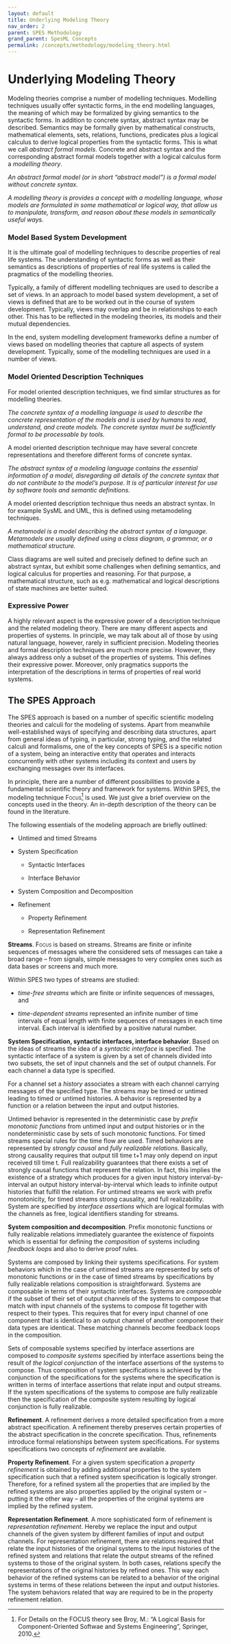 ```yaml
---
layout: default
title: Underlying Modeling Theory
nav_order: 2
parent: SPES Methodology
grand_parent: SpesML Concepts
permalink: /concepts/methodology/modeling_theory.html
---
```

# Underlying Modeling Theory

Modeling theories comprise a number of modelling techniques. Modelling
techniques usually offer syntactic forms, in the end modelling
languages, the meaning of which may be formalized by giving semantics to
the syntactic forms. In addition to concrete syntax, abstract syntax may
be described. Semantics may be formally given by mathematical
constructs, mathematical elements, sets, relations, functions,
predicates plus a logical calculus to derive logical properties from the
syntactic forms. This is what we call *abstract formal models*. Concrete
and abstract syntax and the corresponding abstract formal models
together with a logical calculus form a *modelling theory*.

*An abstract formal model (or in short “abstract model”) is a formal
model without concrete syntax.*

*A modelling theory is provides a concept with a modelling language,
whose models are formulated in some mathematical or logical way, that
allow us to manipulate, transform, and reason about these models in
semantically useful ways.*

### Model Based System Development

It is the ultimate goal of modelling techniques to describe properties
of real life systems. The understanding of syntactic forms as well as
their semantics as descriptions of properties of real life systems is
called the pragmatics of the modelling theories.

Typically, a family of different modelling techniques are used to
describe a set of views. In an approach to model based system
development, a set of views is defined that are to be worked out in the
course of system development. Typically, views may overlap and be in
relationships to each other. This has to be reflected in the modeling
theories, its models and their mutual dependencies.

In the end, system modelling development frameworks define a number of
views based on modelling theories that capture all aspects of system
development. Typically, some of the modelling techniques are used in a
number of views.

### Model Oriented Description Techniques

For model oriented description techniques, we find similar structures as
for modelling theories.

*The concrete syntax of a modelling language is used to describe the
concrete representation of the models and is used by humans to read,
understand, and create models. The concrete syntax must be sufficiently
formal to be processable by tools.*

A model oriented description technique may have several concrete
representations and therefore different forms of concrete syntax.

*The abstract syntax of a modeling language contains the essential
information of a model, disregarding all details of the concrete syntax
that do not contribute to the model’s purpose. It is of particular
interest for use by software tools and semantic definitions.*

A model oriented description technique thus needs an abstract syntax. In
for example SysML and UML, this is defined using metamodeling
techniques.

*A metamodel is a model describing the abstract syntax of a language.
Metamodels are usually defined using a class diagram, a grammar, or a
mathematical structure.*

Class diagrams are well suited and precisely defined to define such an
abstract syntax, but exhibit some challenges when defining semantics,
and logical calculus for properties and reasoning. For that purpose, a
mathematical structure, such as e.g. mathematical and logical
descriptions of state machines are better suited.

### Expressive Power

A highly relevant aspect is the expressive power of a description
technique and the related modeling theory. There are many different
aspects and properties of systems. In principle, we may talk about all
of those by using natural language, however, rarely in sufficient
precision. Modeling theories and formal description techniques are much
more precise. However, they always address only a subset of the
properties of systems. This defines their expressive power. Moreover,
only pragmatics supports the interpretation of the descriptions in terms
of properties of real world systems.

## The SPES Approach

The SPES approach is based on a number of specific scientific modeling
theories and calculi for the modeling of systems. Apart from meanwhile
well-established ways of specifying and describing data structures,
apart from general ideas of typing, in particular, strong typing, and
the related calculi and formalisms, one of the key concepts of SPES is a
specific notion of a system, being an interactive entity that operates
and interacts concurrently with other systems including its context and
users by exchanging messages over its interfaces.

In principle, there are a number of different possibilities to provide a
fundamental scientific theory and framework for systems. Within SPES,
the modeling technique <span class="smallcaps">Focus</span>[^1] is used.
We just give a brief overview on the concepts used in the theory. An
in-depth description of the theory can be found in the literature.

The following essentials of the modeling approach are briefly outlined:

-   Untimed and timed Streams

-   System Specification

    -   Syntactic Interfaces

    -   Interface Behavior

-   System Composition and Decomposition

-   Refinement

    -   Property Refinement

    -   Representation Refinement

**Streams**<span class="smallcaps">. Focus</span> is based on streams.
Streams are finite or infinite sequences of messages where the
considered sets of messages can take a broad range – from signals,
simple messages to very complex ones such as data bases or screens and
much more.

Within SPES two types of streams are studied:

-   *time-free streams* which are finite or infinite sequences of
    messages, and

-   *time-dependent streams* represented an infinite number of time
    intervals of equal length with finite sequences of messages in each
    time interval. Each interval is identified by a positive natural
    number.

**System Specification, syntactic interfaces, interface behavior**.
Based on the ideas of streams the idea of a *syntactic interface* is
specified. The syntactic interface of a system is given by a set of
channels divided into two subsets, the set of input channels and the set
of output channels. For each channel a data type is specified.

For a channel set a *history* associates a stream with each channel
carrying messages of the specified type. The streams may be timed or
untimed leading to timed or untimed histories. A behavior is represented
by a function or a relation between the input and output histories.

Untimed behavior is represented in the deterministic case by *prefix
monotonic functions* from untimed input and output histories or in the
nondeterministic case by sets of such monotonic functions. For timed
streams special rules for the time flow are used. Timed behaviors are
represented by *strongly causal* and *fully realizable relations*.
Basically, strong causality requires that output till time t+1 may only
depend on input received till time t. Full realizability guarantees that
there exists a set of strongly causal functions that represent the
relation. In fact, this implies the existence of a strategy which
produces for a given input history interval-by-interval an output
history interval-by-interval which leads to infinite output histories
that fulfill the relation. For untimed streams we work with prefix
monotonicity, for timed streams strong causality, and full
realizability. System are specified by *interface assertions* which are
logical formulas with the channels as free, logical identifiers standing
for streams.

**System composition and decomposition**. Prefix monotonic functions or
fully realizable relations immediately guarantee the existence of
fixpoints which is essential for defining the *composition* of systems
including *feedback loops* and also to derive proof rules.

Systems are composed by linking their systems specifications. For system
behaviors which in the case of untimed streams are represented by sets
of monotonic functions or in the case of timed streams by specifications
by fully realizable relations composition is straightforward. Systems
are composable in terms of their syntactic interfaces. Systems are
*composable* if the subset of their set of output channels of the
systems to compose that match with input channels of the systems to
compose fit together with respect to their types. This requires that for
every input channel of one component that is identical to an output
channel of another component their data types are identical. These
matching channels become feedback loops in the composition.

Sets of composable systems specified by interface assertions are
composed to *composite systems* specified by interface assertions being
the result of *the logical conjunction* of the interface assertions of
the systems to compose. Thus composition of system specifications is
achieved by the conjunction of the specifications for the systems where
the specification is written in terms of interface assertions that
relate input and output streams. If the system specifications of the
systems to compose are fully realizable then the specification of the
composite system resulting by logical conjunction is fully realizable.

**Refinement**. A refinement derives a more detailed specification from
a more abstract specification. A refinement thereby preserves certain
properties of the abstract specification in the concrete specification.
Thus, refinements introduce formal relationships between system
specifications. For systems specifications two concepts of *refinement*
are available.

**Property Refinement**. For a given system specification a *property
refinement* is obtained by adding additional properties to the system
specification such that a refined system specification is logically
stronger. Therefore, for a refined system all the properties that are
implied by the refined systems are also properties applied by the
original system or – putting it the other way – all the properties of
the original systems are implied by the refined system.

**Representation Refinement**. A more sophisticated form of refinement
is *representation refinement*. Hereby we replace the input and output
channels of the given system by different families of input and output
channels. For representation refinement, there are relations required
that relate the input histories of the original systems to the input
histories of the refined system and relations that relate the output
streams of the refined systems to those of the original system. In both
cases, relations specify the representations of the original histories
by refined ones. This way each behavior of the refined systems can be
related to a behavior of the original systems in terms of these
relations between the input and output histories. The system behaviors
related that way are required to be in the property refinement relation.

[^1]: For Details on the FOCUS theory see Broy, M.: “A Logical Basis for
    Component-Oriented Softwae and Systems Engineering”, Springer, 2010.
